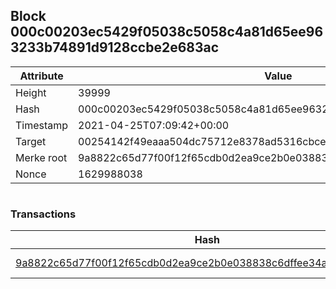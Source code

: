 ## Block 000c00203ec5429f05038c5058c4a81d65ee963233b74891d9128ccbe2e683ac

Attribute | Value
--- | ---
Height | 39999
Hash | 000c00203ec5429f05038c5058c4a81d65ee963233b74891d9128ccbe2e683ac
Timestamp | 2021-04-25T07:09:42+00:00
Target | 00254142f49eaaa504dc75712e8378ad5316cbcead634704b3734b6271167cc4
Merke root | 9a8822c65d77f00f12f65cdb0d2ea9ce2b0e038838c6dffee34a8278a23efc1d
Nonce | 1629988038

```

```

### Transactions

Hash | Amount
--- | ---
[9a8822c65d77f00f12f65cdb0d2ea9ce2b0e038838c6dffee34a8278a23efc1d](9a8822c65d77f00f12f65cdb0d2ea9ce2b0e038838c6dffee34a8278a23efc1d.md) | 10.00000000 SKEPTI 
